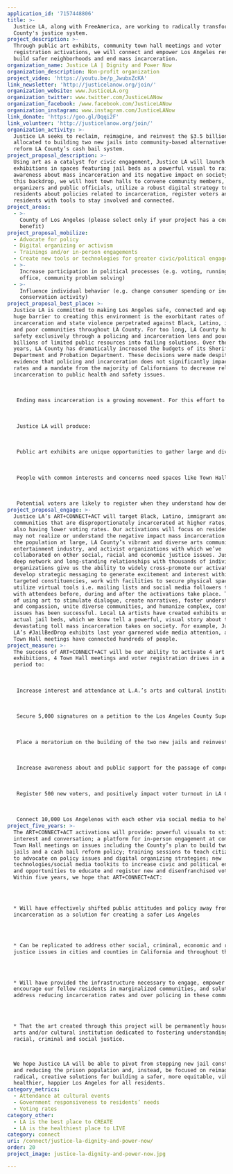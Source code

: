 ```yaml
---
application_id: '7157448806'
title: >-
  Justice LA, along with FreeAmerica, are working to radically transform LA
  County's justice system.
project_description: >-
  Through public art exhibits, community town hall meetings and voter
  registration activations, we will connect and empower Los Angeles residents to
  build safer neighborhoods and end mass incarceration.
organization_name: Justice LA | Dignity and Power Now
organization_description: Non-profit organization
project_video: 'https://youtu.be/p_JwubxZcKA'
link_newsletter: 'http://justicelanow.org/join/'
organization_website: www.JusticeLA.org
organization_twitter: www.twitter.com/JusticeLANow
organization_facebook: /www.facebook.com/JusticeLANow
organization_instagram: www.instagram.com/JusticeLANow
link_donate: 'https://goo.gl/Dqqi2F'
link_volunteer: 'http://justicelanow.org/join/'
organization_activity: >-
  Justice LA seeks to reclaim, reimagine, and reinvest the $3.5 billion
  allocated to building two new jails into community-based alternatives and to
  reform LA County’s cash bail system.
project_proposal_description: >-
  Using art as a catalyst for civic engagement, Justice LA will launch
  exhibitions in spaces featuring jail beds as a powerful visual to raise
  awareness about mass incarceration and its negative impact on society. Against
  this backdrop, we will host town halls to convene community members,
  organizers and public officials, utilize a robust digital strategy to inform
  residents about policies related to incarceration, register voters and provide
  residents with tools to stay involved and connected.
project_areas:
  - >-
    County of Los Angeles (please select only if your project has a countywide
    benefit)
project_proposal_mobilize:
  - Advocate for policy
  - Digital organizing or activism
  - Trainings and/or in-person engagements
  - Create new tools or technologies for greater civic/political engagement
  - >-
    Increase participation in political processes (e.g. voting, running for
    office, community problem solving)
  - >-
    Influence individual behavior (e.g. change consumer spending or increase
    conservation activity)
project_proposal_best_place: >-
  Justice LA is committed to making Los Angeles safe, connected and equitable. A
  huge barrier to creating this environment is the exorbitant rates of
  incarceration and state violence perpetrated against Black, Latino, immigrant
  and poor communities throughout LA County. For too long, LA County has viewed
  safety exclusively through a policing and incarceration lens and poured
  billions of limited public resources into failing solutions. Over the past 20
  years, LA County has dramatically increased the budgets of its Sheriff’s
  Department and Probation Department. These decisions were made despite
  evidence that policing and incarceration does not significantly impact crime
  rates and a mandate from the majority of Californians to decrease reliance on
  incarceration to public health and safety issues. 
   
   
   
   Ending mass incarceration is a growing movement. For this effort to continue to gain momentum and to garner additional support, we must work to change narratives, shift culture, and engage communities most affected — many of whom do not know or believe that they can be advocates for positive change or recognize their place and power within the democratic process. We must educate residents about initiatives that bring us closer to our goal and will have an immediate impact on their quality of life. Two such initiatives include: stopping LA County’s $3.5 billion project to build two new jails and reinvesting those funds into much needed community services and reforming the money bail system to increase the number of people able to return home after arrest, thereby reducing LA’s jail population. 
   
   
   
   Justice LA will produce: 
   
   
   
   Public art exhibits are unique opportunities to gather large and diverse groups of people, introduce residents to the arts and encourage people to visit other arts and cultural institutions. The art installations will be created by local artists and feature actual jail beds. These activations will help LA2050 reach its targets for 50 percent of households participating in the arts by engaging with at least one arts and cultural institution, and increased attendance at public/open streets gatherings. 
   
   
   
   People with common interests and concerns need spaces like Town Halls to learn from, converse and stay in touch with one another. Our activations create the chance for residents to meet and exchange social media contact information. This environment will help facilitate LA2050’s work to increase the total number of local social media friends and connections Angelenos have and for 95% of adults receive social and emotional support.
   
   
   
   Potential voters are likely to register when they understand how democracy should work and envision themselves participating. The voter registration/education component of these activations align with LA2050’s work to increase participation in the political process, and will help it reach its target of 75% of Angelenos voting often in local elections, as well as impact government responsiveness to residents’ needs.
project_proposal_engage: >-
  Justice LA’s ART+CONNECT+ACT will target Black, Latino, immigrant and poor
  communities that are disproportionately incarcerated at higher rates, while
  also having lower voting rates. Our activations will focus on residents who
  may not realize or understand the negative impact mass incarceration has on
  the population at large, LA County’s vibrant and diverse arts community, the
  entertainment industry, and activist organizations with which we’ve
  collaborated on other social, racial and economic justice issues. Justice LA’s
  deep network and long-standing relationships with thousands of individuals and
  organizations give us the ability to widely cross-promote our activations,
  develop strategic messaging to generate excitement and interest within
  targeted constituencies, work with facilities to secure physical spaces, and
  utilize virtual tools i.e. mailing lists and social media followers to engage
  with attendees before, during and after the activations take place. The tactic
  of using art to stimulate dialogue, create narratives, foster understanding
  and compassion, unite diverse communities, and humanize complex, controversial
  issues has been successful. Local LA artists have created exhibits using
  actual jail beds, which we know tell a powerful, visual story about the
  devastating toll mass incarceration takes on society. For example, Justice
  LA’s #JailBedDrop exhibits last year garnered wide media attention, and our
  Town Hall meetings have connected hundreds of people.
project_measure: >-
  The success of ART+CONNECT+ACT will be our ability to activate 4 art
  exhibitions, 4 Town Hall meetings and voter registration drives in a 2 year
  period to:
   
   
   
   Increase interest and attendance at L.A.’s arts and cultural institutions
   
   
   
   Secure 5,000 signatures on a petition to the Los Angeles County Supervisor demanding a stop to the County’s massive, wasteful jail construction project
   
   
   
   Place a moratorium on the building of the two new jails and reinvestment of a portion of the $3.5 billion allocated to developing much needed services including affordable housing, youth centers, assisted living facilities for mentally ill people and transitional housing for the homeless population
   
   
   
   Increase awareness about and public support for the passage of comprehensive cash bail legislation
   
   
   
   Register 500 new voters, and positively impact voter turnout in LA County among Black, Latino and low-income residents 
   
   
   
   Connect 10,000 Los Angelenos with each other via social media to help provide with social and emotional support
project_five_years: >-
  The ART+CONNECT+ACT activations will provide: powerful visuals to stimulate
  interest and conversation; a platform for in-person engagement at community
  Town Hall meetings on issues including the County’s plan to build two new
  jails and a cash bail reform policy; training sessions to teach citizens how
  to advocate on policy issues and digital organizing strategies; new
  technologies/social media toolkits to increase civic and political engagement;
  and opportunities to educate and register new and disenfranchised voters.
  Within five years, we hope that ART+CONNECT+ACT: 




  * Will have effectively shifted public attitudes and policy away from
  incarceration as a solution for creating a safer Los Angeles




  * Can be replicated to address other social, criminal, economic and racial
  justice issues in cities and counties in California and throughout the U.S.




  * Will have provided the infrastructure necessary to engage, empower and
  encourage our fellow residents in marginalized communities, and solutions to
  address reducing incarceration rates and over policing in these communities. 




  * That the art created through this project will be permanently housed in an
  arts and/or cultural institution dedicated to fostering understanding about
  racial, criminal and social justice. 



  We hope Justice LA will be able to pivot from stopping new jail constructions
  and reducing the prison population and, instead, be focused on reimagining
  radical, creative solutions for building a safer, more equitable, vibrant,
  healthier, happier Los Angeles for all residents.
category_metrics:
  - Attendance at cultural events
  - Government responsiveness to residents’ needs
  - Voting rates
category_other:
  - LA is the best place to CREATE
  - LA is the healthiest place to LIVE
category: connect
uri: /connect/justice-la-dignity-and-power-now/
order: 20
project_image: justice-la-dignity-and-power-now.jpg

---
```

